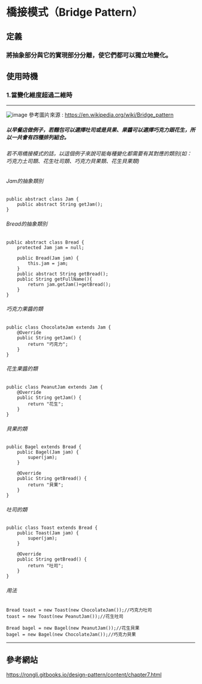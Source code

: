 # 橋接模式（Bridge Pattern）

## 定義
### 將抽象部分與它的實現部分分離，使它們都可以獨立地變化。

## 使用時機
### 1.當變化維度超過二維時

--------------------------------------
![image](https://github.com/kunmingLiu/MyPicture/blob/master/bridge.png)
參考圖片來源 : https://en.wikipedia.org/wiki/Bridge_pattern

##### 以早餐店做例子，若麵包可以選擇吐司或是貝果、果醬可以選擇巧克力跟花生，所以一共會有四種排列組合。
###### 若不用橋接模式的話，以這個例子來說可能每種變化都需要有其對應的類別(如：巧克力土司類、花生吐司類、巧克力貝果類、花生貝果類)

###### Jam的抽象類別
    public abstract class Jam {
        public abstract String getJam();
    }


###### Bread的抽象類別
    public abstract class Bread {
        protected Jam jam = null;
    
        public Bread(Jam jam) {
            this.jam = jam;
        }
        public abstract String getBread();
        public String getFullName(){
            return jam.getJam()+getBread();
        }
    }


###### 巧克力果醬的類
    public class ChocolateJam extends Jam {
        @Override
        public String getJam() {
            return "巧克力";
        }
    }


###### 花生果醬的類
    public class PeanutJam extends Jam {
        @Override
        public String getJam() {
            return "花生";
        }
    }


###### 貝果的類
    public Bagel extends Bread {
        public Bagel(Jam jam) {
            super(jam);
        }
    
        @Override
        public String getBread() {
            return "貝果";
        }
    }

###### 吐司的類
    public class Toast extends Bread {
        public Toast(Jam jam) {
            super(jam);
        }
    
        @Override
        public String getBread() {
            return "吐司";
        }
    }


###### 用法
    Bread toast = new Toast(new ChocolateJam());//巧克力吐司
    toast = new Toast(new PeanutJam());//花生吐司

    Bread bagel = new Bagel(new PeanutJam());//花生貝果
    bagel = new Bagel(new ChocolateJam());//巧克力貝果

    
------------------------------------
##  參考網站

https://rongli.gitbooks.io/design-pattern/content/chapter7.html
